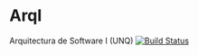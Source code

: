 # ArqI
Arquitectura de Software I (UNQ)
[![Build Status](https://app.travis-ci.com/DiazMaxiM/ArqI.svg?branch=main)](https://app.travis-ci.com/DiazMaxiM/ArqI)
